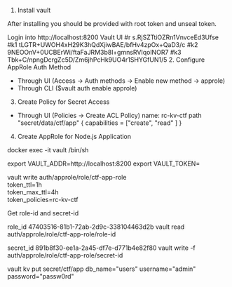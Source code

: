 1. Install vault

After installing you should be provided with root token and unseal token.

Login into http://localhost:8200 Vault UI
#r s.RjSZTtiOZRn1VnvceEd3Ufse
#k1 tLGTR+UWOH4xH29K3hQdXjiwBAE/bfHv4zpOx+QaD3/c
#k2 9NEOOnV+0UCBErWi/ftaFaJRM3b8l+gmnsRVIqolNOR7
#k3 Tbk+C/npngDcrgZc5D/Zm6jhPcHk9UO4r1SHYGfUN1/5
2. Configure AppRole Auth Method
- Through UI (Access -> Auth methods -> Enable new method -> approle)
- Through CLI ($vault auth enable approle)

3. Create Policy for Secret Access

- Through UI (Policies -> Create ACL Policy)
name: rc-kv-ctf
path "secret/data/ctf/app" {
capabilities = ["create", "read" ]
}

4. Create AppRole for Node.js Application

docker exec -it vault /bin/sh

export VAULT_ADDR=http://localhost:8200
export VAULT_TOKEN=<ROOT TOKEN>

vault write auth/approle/role/ctf-app-role \
token_ttl=1h \
token_max_ttl=4h \
token_policies=rc-kv-ctf

Get role-id and secret-id

role_id    47403516-81b1-72ab-2d9c-338104463d2b
vault read auth/approle/role/ctf-app-role/role-id

secret_id             891b8f30-ee1a-2a45-df7e-d771b4e82f80
vault write -f auth/approle/role/ctf-app-role/secret-id



vault kv put secret/ctf/app db_name="users" username="admin" password="passw0rd"
